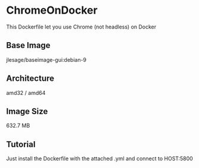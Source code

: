 # ChromeOnDocker

This Dockerfile let you use Chrome (not headless) on Docker

## Base Image
jlesage/baseimage-gui:debian-9

## Architecture
amd32 / amd64

## Image Size
632.7 MB

## Tutorial

Just install the Dockerfile with the attached .yml and connect to HOST:5800
